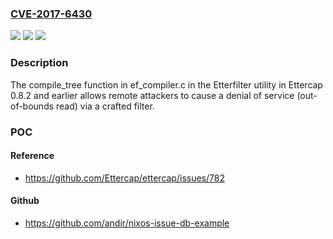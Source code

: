### [CVE-2017-6430](https://cve.mitre.org/cgi-bin/cvename.cgi?name=CVE-2017-6430)
![](https://img.shields.io/static/v1?label=Product&message=n%2Fa&color=blue)
![](https://img.shields.io/static/v1?label=Version&message=n%2Fa&color=blue)
![](https://img.shields.io/static/v1?label=Vulnerability&message=n%2Fa&color=brighgreen)

### Description

The compile_tree function in ef_compiler.c in the Etterfilter utility in Ettercap 0.8.2 and earlier allows remote attackers to cause a denial of service (out-of-bounds read) via a crafted filter.

### POC

#### Reference
- https://github.com/Ettercap/ettercap/issues/782

#### Github
- https://github.com/andir/nixos-issue-db-example

